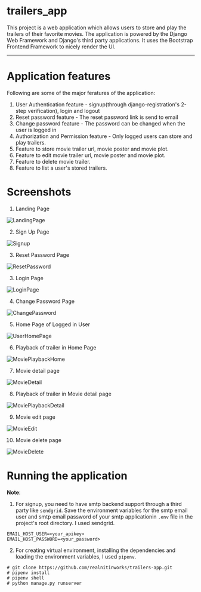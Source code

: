# trailers_app

This project is a web application which allows users to store and play the trailers of their favorite movies. The application is powered by the Django Web Framework and Django's third party applications. It uses the Bootstrap Frontend Framework to nicely render the UI.

---

# Application features

Following are some of the major feratures of the application:

1. User Authentication feature - signup(through django-registration's 2-step verification), login and logout
2. Reset password feature - The reset password link is send to email
3. Change password feature - The password can be changed when the user is logged in
4. Authorization and Permission feature - Only logged users can store and play trailers.
5. Feature to store movie trailer url, movie poster and movie plot.
6. Feature to edit movie trailer url, movie poster and movie plot.
7. Feature to delete movie trailer.
8. Feature to list a user's stored trailers.


# Screenshots

1. Landing Page

![LandingPage](/screenshots/LandingPage.jpg)

2. Sign Up Page

![Signup](/screenshots/SignUp.jpg)

3. Reset Password Page

![ResetPassword](/screenshots/ResetPassword.jpg)

3. Login Page

![LoginPage](/screenshots/SignIn.jpg)

4. Change Password Page

![ChangePassword](/screenshots/ChangePassword.jpg)

5. Home Page of Logged in User

![UserHomePage](/screenshots/UserHomePage.jpg)

6. Playback of trailer in Home Page

![MoviePlaybackHome](/screenshots/MoviePlaybackHome.jpg)

7. Movie detail page

![MovieDetail](/screenshots/MovieDetail.jpg)

8. Playback of trailer in Movie detail page

![MoviePlaybackDetail](/screenshots/MoviePlaybackDetail.jpg)

9. Movie edit page

![MovieEdit](/screenshots/MovieEdit.jpg)

10. Movie delete page

![MovieDelete](/screenshots/MovieDelete.jpg)


# Running the application

**Note**: 
1. For signup, you need to have smtp backend support through a third party like `sendgrid`. Save the environment variables for
the smtp email user and smtp email password of your smtp applicationin `.env` file in the project's root directory. I used sendgrid.


```
EMAIL_HOST_USER=<your_apikey>
EMAIL_HOST_PASSWORD=<your_password>
```
2. For creating virtual environment, installing the dependencies and loading the environment variables, I used `pipenv`. 


```
# git clone https://github.com/realnitinworks/trailers-app.git
# pipenv install
# pipenv shell
# python manage.py runserver
```





